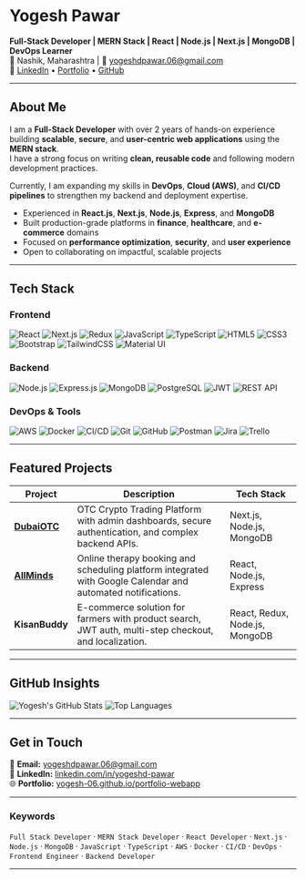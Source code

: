# Yogesh Pawar

**Full-Stack Developer | MERN Stack | React | Node.js | Next.js | MongoDB | DevOps Learner**  
📍 Nashik, Maharashtra | 📧 [yogeshdpawar.06@gmail.com](mailto:yogeshdpawar.06@gmail.com)  
🔗 [LinkedIn](https://linkedin.com/in/yogeshd-pawar) • [Portfolio](https://yogesh-06.github.io/portfolio-webapp/) • [GitHub](https://github.com/yogesh-06)

---

## About Me

I am a **Full-Stack Developer** with over 2 years of hands-on experience building **scalable**, **secure**, and **user-centric web applications** using the **MERN stack**.  
I have a strong focus on writing **clean, reusable code** and following modern development practices.  

Currently, I am expanding my skills in **DevOps**, **Cloud (AWS)**, and **CI/CD pipelines** to strengthen my backend and deployment expertise.  

- Experienced in **React.js**, **Next.js**, **Node.js**, **Express**, and **MongoDB**  
- Built production-grade platforms in **finance**, **healthcare**, and **e-commerce** domains  
- Focused on **performance optimization**, **security**, and **user experience**  
- Open to collaborating on impactful, scalable projects  

---

## Tech Stack

### Frontend
![React](https://img.shields.io/badge/React-61DAFB?style=for-the-badge&logo=react&logoColor=black)
![Next.js](https://img.shields.io/badge/Next.js-000000?style=for-the-badge&logo=nextdotjs&logoColor=white)
![Redux](https://img.shields.io/badge/Redux-764ABC?style=for-the-badge&logo=redux&logoColor=white)
![JavaScript](https://img.shields.io/badge/JavaScript-F7DF1E?style=for-the-badge&logo=javascript&logoColor=black)
![TypeScript](https://img.shields.io/badge/TypeScript-3178C6?style=for-the-badge&logo=typescript&logoColor=white)
![HTML5](https://img.shields.io/badge/HTML5-E34F26?style=for-the-badge&logo=html5&logoColor=white)
![CSS3](https://img.shields.io/badge/CSS3-1572B6?style=for-the-badge&logo=css3&logoColor=white)
![Bootstrap](https://img.shields.io/badge/Bootstrap-7952B3?style=for-the-badge&logo=bootstrap&logoColor=white)
![TailwindCSS](https://img.shields.io/badge/TailwindCSS-06B6D4?style=for-the-badge&logo=tailwindcss&logoColor=white)
![Material UI](https://img.shields.io/badge/MUI-007FFF?style=for-the-badge&logo=mui&logoColor=white)

### Backend
![Node.js](https://img.shields.io/badge/Node.js-339933?style=for-the-badge&logo=node.js&logoColor=white)
![Express.js](https://img.shields.io/badge/Express.js-000000?style=for-the-badge&logo=express&logoColor=white)
![MongoDB](https://img.shields.io/badge/MongoDB-47A248?style=for-the-badge&logo=mongodb&logoColor=white)
![PostgreSQL](https://img.shields.io/badge/PostgreSQL-4169E1?style=for-the-badge&logo=postgresql&logoColor=white)
![JWT](https://img.shields.io/badge/JWT-000000?style=for-the-badge&logo=jsonwebtokens&logoColor=white)
![REST API](https://img.shields.io/badge/REST_API-02569B?style=for-the-badge&logo=swagger&logoColor=white)

### DevOps & Tools
![AWS](https://img.shields.io/badge/AWS-232F3E?style=for-the-badge&logo=amazonaws&logoColor=white)
![Docker](https://img.shields.io/badge/Docker-2496ED?style=for-the-badge&logo=docker&logoColor=white)
![CI/CD](https://img.shields.io/badge/CI/CD-2F855A?style=for-the-badge&logo=githubactions&logoColor=white)
![Git](https://img.shields.io/badge/Git-F05032?style=for-the-badge&logo=git&logoColor=white)
![GitHub](https://img.shields.io/badge/GitHub-181717?style=for-the-badge&logo=github&logoColor=white)
![Postman](https://img.shields.io/badge/Postman-FF6C37?style=for-the-badge&logo=postman&logoColor=white)
![Jira](https://img.shields.io/badge/Jira-0052CC?style=for-the-badge&logo=jira&logoColor=white)
![Trello](https://img.shields.io/badge/Trello-0079BF?style=for-the-badge&logo=trello&logoColor=white)

---

## Featured Projects

| Project | Description | Tech Stack |
|----------|--------------|-------------|
| [**DubaiOTC**](https://www.dubaiotc.com/) | OTC Crypto Trading Platform with admin dashboards, secure authentication, and complex backend APIs. | Next.js, Node.js, MongoDB |
| [**AllMinds**](https://www.getallminds.com/) | Online therapy booking and scheduling platform integrated with Google Calendar and automated notifications. | React, Node.js, Express |
| **KisanBuddy** | E-commerce solution for farmers with product search, JWT auth, multi-step checkout, and localization. | React, Redux, Node.js, MongoDB |

---

## GitHub Insights

![Yogesh's GitHub Stats](https://github-readme-stats.vercel.app/api?username=yogesh-06&show_icons=true&theme=transparent)
![Top Languages](https://github-readme-stats.vercel.app/api/top-langs/?username=yogesh-06&layout=compact&theme=transparent)

---

## Get in Touch
📧 **Email:** [yogeshdpawar.06@gmail.com](mailto:yogeshdpawar.06@gmail.com)  
🔗 **LinkedIn:** [linkedin.com/in/yogeshd-pawar](https://linkedin.com/in/yogeshd-pawar)  
🌐 **Portfolio:** [yogesh-06.github.io/portfolio-webapp](https://yogesh-06.github.io/portfolio-webapp)

---

### Keywords
`Full Stack Developer` · `MERN Stack Developer` · `React Developer` · `Next.js` · `Node.js` · `MongoDB` · `JavaScript` · `TypeScript` · `AWS` · `Docker` · `CI/CD` · `DevOps` · `Frontend Engineer` · `Backend Developer`

---
